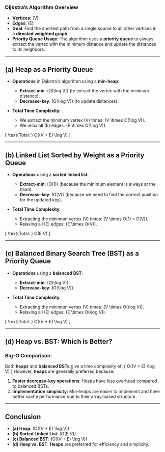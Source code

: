 ### **Dijkstra’s Algorithm Overview**

- **Vertices**: \(V\)  
- **Edges**: \(E\)  
- **Goal**: Find the shortest path from a single source to all other vertices in a **directed weighted graph**.  
- **Priority Queue Usage**: The algorithm uses a **priority queue** to always extract the vertex with the minimum distance and update the distances to its neighbors.

---

## (a) **Heap as a Priority Queue**

- **Operations** in Dijkstra's algorithm using a **min-heap**:
  - **Extract-min**: \(O(\log V)\) (to extract the vertex with the minimum distance).
  - **Decrease-key**: \(O(\log V)\) (to update distances).

- **Total Time Complexity**:
  - We extract the minimum vertex \(V\) times: \(V \times O(\log V)\).
  - We relax all \(E\) edges: \(E \times O(\log V)\).

\[
\text{Total: } O((V + E) \log V)
\]

---

## (b) **Linked List Sorted by Weight as a Priority Queue**

- **Operations** using a **sorted linked list**:
  - **Extract-min**: \(O(1)\) (because the minimum element is always at the head).
  - **Decrease-key**: \(O(V)\) (because we need to find the correct position for the updated key).

- **Total Time Complexity**:
  - Extracting the minimum vertex \(V\) times: \(V \times O(1) = O(V)\).
  - Relaxing all \(E\) edges: \(E \times O(V)\).

\[
\text{Total: } O(E V)
\]

---

## (c) **Balanced Binary Search Tree (BST) as a Priority Queue**

- **Operations** using a **balanced BST**:
  - **Extract-min**: \(O(\log V)\).
  - **Decrease-key**: \(O(\log V)\).

- **Total Time Complexity**:
  - Extracting the minimum vertex \(V\) times: \(V \times O(\log V)\).
  - Relaxing all \(E\) edges: \(E \times O(\log V)\).

\[
\text{Total: } O((V + E) \log V)
\]

---

## (d) **Heap vs. BST: Which is Better?**

### **Big-O Comparison:**
Both **heaps** and **balanced BSTs** give a time complexity of:
\[
O((V + E) \log V)
\]
However, **heaps** are generally preferred because:
1. **Faster decrease-key operations**: Heaps have less overhead compared to balanced BSTs.
2. **Implementation simplicity**: Min-heaps are easier to implement and have better cache performance due to their array-based structure.

---

## **Conclusion**
- **(a) Heap**: \(O((V + E) \log V)\)  
- **(b) Sorted Linked List**: \(O(E V)\)  
- **(c) Balanced BST**: \(O((V + E) \log V)\)  
- **(d) Heap vs. BST**: **Heaps** are preferred for efficiency and simplicity.